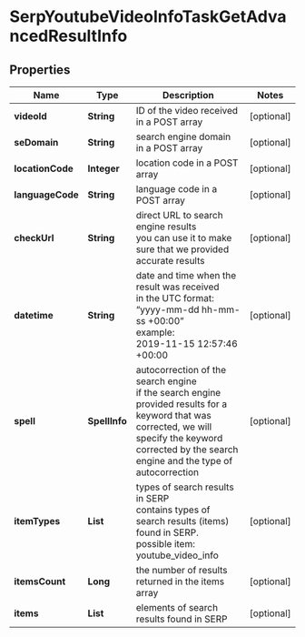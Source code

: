 # SerpYoutubeVideoInfoTaskGetAdvancedResultInfo


## Properties

| Name | Type | Description | Notes |
|------------ | ------------- | ------------- | -------------|
**videoId** | **String** | ID of the video received in a POST array |[optional]|
**seDomain** | **String** | search engine domain in a POST array |[optional]|
**locationCode** | **Integer** | location code in a POST array |[optional]|
**languageCode** | **String** | language code in a POST array |[optional]|
**checkUrl** | **String** | direct URL to search engine results<br>you can use it to make sure that we provided accurate results |[optional]|
**datetime** | **String** | date and time when the result was received<br>in the UTC format: “yyyy-mm-dd hh-mm-ss +00:00”<br>example:<br>2019-11-15 12:57:46 +00:00 |[optional]|
**spell** | **SpellInfo** | autocorrection of the search engine<br>if the search engine provided results for a keyword that was corrected, we will specify the keyword corrected by the search engine and the type of autocorrection |[optional]|
**itemTypes** | **List<String>** | types of search results in SERP<br>contains types of search results (items) found in SERP.<br>possible item:<br>youtube_video_info |[optional]|
**itemsCount** | **Long** | the number of results returned in the items array |[optional]|
**items** | **List<YoutubeVideoInfo>** | elements of search results found in SERP |[optional]|